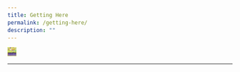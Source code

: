 ```yaml
---
title: Getting Here
permalink: /getting-here/
description: ""
---
```


<img height="20" width="20" src="images/civilservicecollege_gettinghere.jpg">


<hr>
